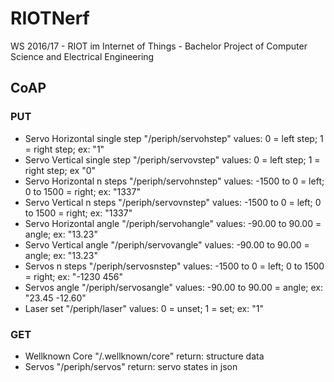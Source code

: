 # RIOTNerf
WS 2016/17 - RIOT im Internet of Things - Bachelor Project of Computer Science and Electrical Engineering

## CoAP
### PUT
- Servo Horizontal single step "/periph/servohstep" values: 0 = left step; 1 = right step; ex: "1"
- Servo Vertical single step "/periph/servovstep" values: 0 = left step; 1 = right step; ex "0"
- Servo Horizontal n steps "/periph/servohnstep" values: -1500 to 0 = left; 0 to 1500 = right; ex: "1337"
- Servo Vertical n steps "/periph/servovnstep" values: -1500 to 0 = left; 0 to 1500 = right; ex: "1337"
- Servo Horizontal angle "/periph/servohangle" values: -90.00 to 90.00 = angle; ex: "13.23"
- Servo Vertical angle "/periph/servovangle" values: -90.00 to 90.00 = angle; ex: "13.23"
- Servos n steps "/periph/servosnstep" values: -1500 to 0 = left; 0 to 1500 = right; ex: "-1230 456"
- Servos angle "/periph/servosangle" values: -90.00 to 90.00 = angle; ex: "23.45 -12.60"
- Laser set "/periph/laser" values: 0 = unset; 1 = set; ex: "1"
### GET
- Wellknown Core "/.wellknown/core" return: structure data
- Servos "/periph/servos" return: servo states in json
